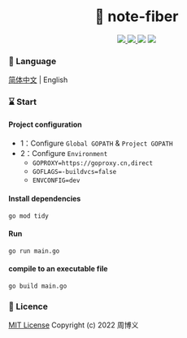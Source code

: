 <h1 align="center">📔 note-fiber</h1>

<p align="center">
<a target="_blank" href="https://github.com/zhouboyi1998/note-fiber"> 
<img src="https://img.shields.io/github/stars/zhouboyi1998/note-fiber?logo=github">
</a>
<a target="_blank" href="https://opensource.org/licenses/MIT"> 
<img src="https://img.shields.io/badge/license-MIT-red"> 
</a>
<img src="https://img.shields.io/badge/Go-1.23-darkturquoise">
<img src="https://img.shields.io/badge/Fiber-2.52.6-darkturquoise">
</p>

### 📖 Language

[简体中文](./README.md) | English

### ⌛ Start

#### Project configuration

* 1：Configure `Global GOPATH` & `Project GOPATH`
* 2：Configure `Environment`
    * `GOPROXY=https://goproxy.cn,direct`
    * `GOFLAGS=-buildvcs=false`
    * `ENVCONFIG=dev`

#### Install dependencies

```
go mod tidy
```

#### Run

```
go run main.go
```

#### compile to an executable file

```
go build main.go
```

### 📜 Licence

[MIT License](https://opensource.org/licenses/MIT) Copyright (c) 2022 周博义
